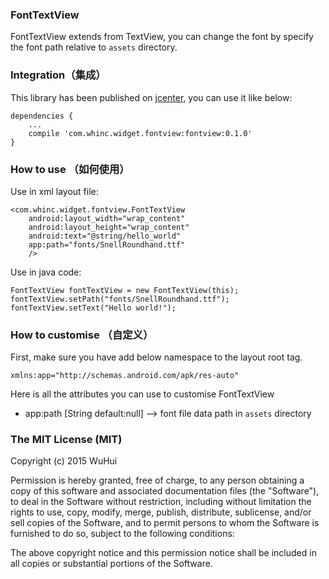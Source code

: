 ### FontTextView

FontTextView extends from TextView, you can change the font by specify the font path relative to `assets` directory.

### Integration（集成）

This library has been published on [jcenter][1], you can use it like below:

```
dependencies {
    ...
    compile 'com.whinc.widget.fontview:fontview:0.1.0'
}
```

### How to use （如何使用）

Use in xml layout file:

```
<com.whinc.widget.fontview.FontTextView
    android:layout_width="wrap_content"
    android:layout_height="wrap_content"
    android:text="@string/hello_world"
    app:path="fonts/SnellRoundhand.ttf"
    />
```

Use in java code:

```
FontTextView fontTextView = new FontTextView(this);
fontTextView.setPath("fonts/SnellRoundhand.ttf");
fontTextView.setText("Hello world!");
```

### How to customise （自定义）

First, make sure you have add below namespace to the layout root tag.

```
xmlns:app="http://schemas.android.com/apk/res-auto"
```

Here is all the attributes you can use to customise FontTextView

* app:path [String default:null] --> font file data path in `assets` directory


### The MIT License (MIT)

Copyright (c) 2015 WuHui

Permission is hereby granted, free of charge, to any person obtaining a copy
of this software and associated documentation files (the "Software"), to deal
in the Software without restriction, including without limitation the rights
to use, copy, modify, merge, publish, distribute, sublicense, and/or sell
copies of the Software, and to permit persons to whom the Software is
furnished to do so, subject to the following conditions:

The above copyright notice and this permission notice shall be included in all
copies or substantial portions of the Software.

[1]:https://bintray.com/whinc/maven/fontview/view
